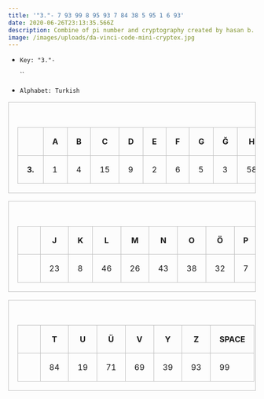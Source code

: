 ```yaml
---
title: '"3."- 7 93 99 8 95 93 7 84 38 5 95 1 6 93'
date: 2020-06-26T23:13:35.566Z
description: Combine of pi number and cryptography created by hasan b.
image: /images/uploads/da-vinci-code-mini-cryptex.jpg
---
```

* `Key: "3."-`

  ``
* `Alphabet: Turkish`

<style>
	.demo {
		border:1px solid #C0C0C0;
		border-collapse:collapse;
		padding:18px;
	}
	.demo th {
		border:1px solid #C0C0C0;
		padding:18px;
		background:#FCFCFC;
	}
	.demo td {
		border:1px solid #C0C0C0;
		padding:18px;
	}
</style>

<table class="demo">
	<caption><br></caption>
	<thead>
	<tr>
		<th><br></th>
		<th>A</th>
		<th>B</th>
		<th>C</th>
		<th>D</th>
		<th>E</th>
		<th>F</th>
		<th>G</th>
		<th>Ğ</th>
		<th>H</th>
		<th>I</th>
		<th>İ</th>
	</tr>
	</thead>
	<tbody>
	<tr>
		<th>3.</th>
		<td>1</td>
		<td>4</td>
		<td>15</td>
		<td>9</td>
		<td>2</td>
		<td>6</td>
		<td>5</td>
		<td>3</td>
		<td>58</td>
		<td>97</td>
		<td>93</td>
	</tr>
	</tbody>
</table>
<table class="demo">
	<caption><br></caption>
	<thead>
	<tr>
		<th><br></th>
		<th>J</th>
		<th>K</th>
		<th>L</th>
		<th>M</th>
		<th>N</th>
		<th>O</th>
		<th>Ö</th>
		<th>P</th>
		<th>R</th>
		<th>S</th>
		<th>Ş</th>
	</tr>
	</thead>
	<tbody>
	<tr>
		<td>&nbsp;&nbsp;</td>
		<td>23</td>
		<td>8</td>
		<td>46</td>
		<td>26</td>
		<td>43</td>
		<td>38</td>
		<td>32</td>
		<td>7</td>
		<td>95</td>
		<td>0</td>
		<td>28</td>
	</tr>
	</tbody>
</table>
<table class="demo">
	<caption><br></caption>
	<thead>
	<tr>
		<th><br></th>
		<th>T</th>
		<th>U</th>
		<th>Ü</th>
		<th>V</th>
		<th>Y</th>
		<th>Z</th>
		<th>SPACE</th>
	</tr>
	</thead>
	<tbody>
	<tr>
		<td>&nbsp;&nbsp;</td>
		<td>84</td>
		<td>19</td>
		<td>71</td>
		<td>69</td>
		<td>39</td>
		<td>93</td>
		<td>99</td>
	</tr>
	</tbody>
</table>